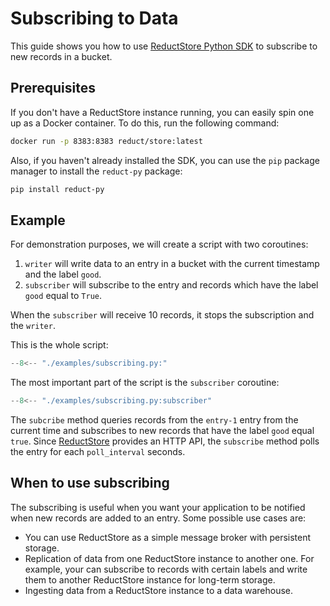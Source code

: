 # Subscribing to Data

This guide shows you how to use [ReductStore Python SDK](https://py.reduct.store/en/latest/) to subscribe to new
records in a bucket.

## Prerequisites

If you don't have a ReductStore instance running, you can easily spin one up as a Docker container. To do this, run the
following command:

```bash
docker run -p 8383:8383 reduct/store:latest
```

Also, if you haven't already installed the SDK, you can use the `pip` package manager to install the `reduct-py`
package:

```bash
pip install reduct-py
```

## Example

For demonstration purposes, we will create a script with two coroutines:

1. `writer` will write data to an entry in a bucket with the current timestamp and the label `good`.
2. `subscriber` will subscribe to the entry and records which have the label `good` equal to `True`.

When the `subscriber` will receive 10 records, it stops the subscription and the `writer`.

This is the whole script:

```python title="subscribing.py"
--8<-- "./examples/subscribing.py:"
```

The most important part of the script is the `subscriber` coroutine:

```python title="subscribing.py"
--8<-- "./examples/subscribing.py:subscriber"
```

The `subcribe` method queries records from the `entry-1` entry from the current time and subscribes to new records that have
the label `good` equal `true`. Since [ReductStore](https://www.reduct.store) provides an HTTP API, the `subscribe` method polls the entry for
each `poll_interval` seconds.

## When to use subscribing

The subscribing is useful when you want your application to be notified when new records are added to an entry. Some possible
use cases are:

* You can use ReductStore as a simple message broker with persistent storage.
* Replication of data from one ReductStore instance to another one. For example, your can subscribe to records with certain labels
  and write them to another ReductStore instance for long-term storage.
* Ingesting data from a ReductStore instance to a data warehouse.
